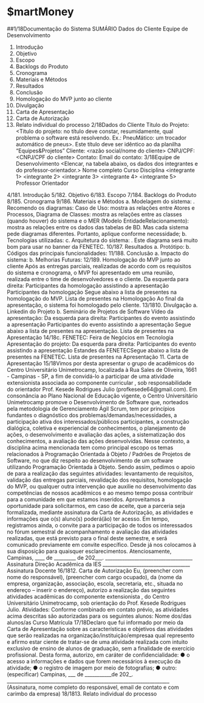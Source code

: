 # $martMoney
##1/18Documentação do Sistema
SUMÁRIO
Dados do Cliente
Equipe de Desenvolvimento
1. Introdução
2. Objetivo
3. Escopo
4. Backlogs do Produto
5. Cronograma
6. Materiais e Métodos
7. Resultados
8. Conclusão
9. Homologação do MVP junto ao cliente
10. Divulgação
11. Carta de Apresentação
12. Carta de Autorização
13. Relato individual do processo
2/18Dados do Cliente
Título do Projeto: <Título do projeto: no título deve constar, resumidamente, qual
problema o software está resolvendo. Ex.: PneuMático: um trocador automático de
pneus>. Este título deve ser idêntico ao da planilha “Equipes&Projetos”
Cliente: <razão social/nome do cliente>
CNPJ/CPF: <CNPJ/CPF do cliente>
Contato: <nome >
Email do contato: <email >
3/18Equipe de Desenvolvimento
<Elencar, na tabela abaixo, os dados dos integrantes e do professor-orientador.>
Nome completo Curso Disciplina
<integrante 1> <nome > <nome ><integrante 2> <nome > <nome ><integrante 3> <nome > <nome ><integrante 4> <nome > <nome ><integrante 5> <nome > <nome >Professor Orientador
<nome >
4/181. Introdução
<Dica: uma introdução ao projeto deve constar o problema constatado pelo cliente. Em
seguida, deve ser relatado, resumidamente, como serão resolvidos. Comente sobre as
tecnologias que serão utilizadas para resolver o problema e por fim, em apenas uma frase,
descreva também como seu sistema vai modificar (impacto causado) no processo do
cliente. Este texto pode ser usado no forms de inscrição no CPEI/JUPESQI>
5/182. Objetivo
<Dica: Qual problema que o cliente enfrenta, o qual será resolvido através de um sistema
computadorizado? Por exemplo, “Automatizar o atendimento de balcão para que os pedidos
sejam emitidos de forma automática para a cozinha do restaurante.>
6/183. Escopo
<Escopo é o que será implementado no sistema. Coloque aqui os requisitos principais que
serão implementados e até que ponto serão implementados, ou seja, quais os limites de
implementação. Os requisitos citados aqui devem ser macros, ou seja, 2 ou 3 requisitos
principais. Também é bom citar o que não será implementado.>
7/184. Backlogs do Produto
<Neste capítulo, teremos uma lista expandida do Escopo. Liste aqui os Requisitos
levantados junto ao cliente e pela equipe de desenvolvimento. Os requisitos devem ter uma
breve explicação do que se trata. Caso já tenha feito isso no Jira, basta copiar para cá.>
8/185. Cronograma
<Insira aqui uma imagem ou tabela de todo o planejamento do projeto (com atividades e
datas). A periodicidade das tarefas será de 2 semanas. O cronograma deve abranger todo o
processo de construção do projeto. Isso pode ser feito diretamente neste doc, no excel,
canva etc>
9/186. Materiais e Métodos
a. Modelagem do sistema: <Dica: a modelagem do seu sistema são
diagramas (desenhos) da sua estrutura ou comportamento. A UML (Unified
Modelling Language) oferece diversos diagramas para que você possa
modelar seu sistema. Escolha, pelo menos, dois modelos e insira aqui. Por
exemplo, Modelo de Dados (Diagrama de Classe ou MER), Casos de Uso,
Diagrama de Sequência, Diagrama de Atividades etc. Estes modelos são
próprios para construção da comunicação, entendimento e implantação dos
requisitos do sistema. Você pode usar ferramentas, como: LucidChart,
Draw.io etc. Veja exemplos em Diagramas UML: exemplo e modelos |
Lucidchart Blog>. Recomendo os diagramas: Caso de Uso: mostra as
relações entre Atores e Processos, Diagrama de Classes: mostra as relações
entre as classes (quando houver) do sistema e o MER (Modelo EntidadeRelacionamento): mostra as relações entre os dados das tabelas de BD. Mas
cada sistema pede diagramas diferentes. Portanto, aplique conforme
necessidade;
b. Tecnologias utilizadas: <Dica: escreva quais linguagens foram utilizadas,
quais frameworks, bibliotecas e API’s consumidas/criadas. Quais
ferramentas foram usadas para desenho dos modelos. Para cada um deles,
faça uma pequena descrição de uso.>
c. Arquitetura do sistema: <Dica: insira aqui uma imagem contendo a
arquitetura do sistema e o fluxo das informações. Se a arquitetura for muito
simples, detalhe o fluxo dos processos. (veja um exemplo na figura 1 (pag.
79) deste artigo: Monitor de WhatsApp: Um Sistema para Checagem de
Fatos no Combate à Desinformação>. Este diagrama será muito bom para
usar no banner da FENETEC.
10/187. Resultados
a. Protótipo: <Dica: são as telas do software e suas descrições. Em cada uma
delas, descreva as ações possíveis do usuário e reações do sistema. Isto
pode ser feito através do print das telas do seu sistema. As telas não podem
ocupar muito espaço da página, porém também não podem ficar ilegíveis>b. Códigos das principais funcionalidades: <Dica: copy-cole aqui as
seções mais relevantes do seu código. Insira comentários sobre cada
seção.>
11/188. Conclusão
a. Impacto do sistema: <Dica: como o sistema impactou (alterou
positivamente) o processo do cliente>
b. Melhorias Futuras: <Dica: elencar, pelo menos, uma melhoria que poderá
ser realizada futuramente no sistema.>
12/189. Homologação do MVP junto ao cliente
Após as entregas parciais, realizadas de acordo com os requisitos do sistema e
cronograma, o MVP foi apresentado em uma reunião, realizada entre o time de
desenvolvedores e o cliente.
<Dica: inserir uma foto da homologação em cada linha do quadro abaixo. Serão 4 fotos
(tiradas no momento da homologação) e, na linha debaixo, uma legenda para cada uma
delas. A homologação, preferencialmente, deve ser presencial. Se não for viável, pode ser
feita por videoconferência com prints da tela.>
<foto 1: foto do time e cliente com o
primeiro slide de fundo>
<foto 2: foto de um integrante apresentando
o MVP.>
Da esquerda para direita: <legenda 1:
descreva quem está na foto>
<legenda 2: coloque o nome de quem está
apresentando>
<foto 3: foto dos participantes assistindo a
homologação>
<foto 4: foto do plano geral do local>Participantes da homologação assistindo
a apresentação
Participantes da homologação
Segue abaixo a lista de presentes na homologação do MVP.
Lista de presentes na Homologação
<Cole aqui a foto da lista de presentes na homologação.>
Ao final da apresentação, o sistema foi homologado pelo cliente.
13/1810. Divulgação
a. Linkedin do Projeto
<A página do Linkedin do projeto deve ter o logo do LTD, o titulo do projeto,
um breve resumo, o nome dos integrantes e o nome do professor-orientador.
Insira também o link do repositório do projeto no GitHub. Neste perfil, deve
ser postado a cada Sprint, os artefatos produzidos (diagramas, videos
explicativos de códigos, artigo sobre determinado tema vinculado ao
desenvolvimento do projeto). Promova engajamento e networking
conectando-se a profissionais da área, compartilhamentos, comentários etc.
Insira o linnk deste perfil com o seu perfil pessoal do Linkedin.
<print > <link da pág do Linkedin>
b. Seminário de Projetos de Software
Vídeo da apresentação: <Grave sua apresentação, poste no Linkedin do
projeto e insira aqui o link público (acesso sem login) do vídeo da
apresentação>
<Na tabela abaixo, inserir uma foto da apresentação em cada linha. Serão 4
fotos (tiradas no momento da apresentação). Para cada foto, descreva uma
legenda na linha de baixo.>
<foto 1: foto do time com o primeiro
slide de fundo>
<foto 2: foto de um integrante
apresentando o sistema.>Da esquerda para direita: <legenda 1:
descreva quem está na foto>
<legenda 2: coloque o nome de quem
está apresentando>
<foto 3: foto plano geral da
apresentação de frente para o fundo
da sala>
<foto 4: foto plano geral da
apresentação do fundo para a frente da
sala>
Participantes do evento assistindo a
apresentação
Participantes do evento assistindo a
apresentação
Segue abaixo a lista de presentes na apresentação.
Lista de presentes na Apresentação
<Faça uma lista de presença numa folha A4, contendo no alto da folha
“Seminários de Projetos de Software”. A lista deve conter ra, nome e assinatura
dos presentes. Cole aqui a foto desta lista.>
14/18c. FENETEC: Feira de Negócios em Tecnologia
Apresentação do projeto: <Um vídeo deve ser produzido mostrando o time
apresentando seu projeto para algum visitante. Importante que neste video
tenha uma tomada do banner e dos integrantes. Insira aqui o link público
deste vídeo.>
<Na tabela abaixo, inserir uma foto da apresentação em cada linha. Serão 4
fotos (tiradas do evento). Para cada foto, descreva uma legenda na linha de
baixo.>
<foto 1: foto do time ao lado do
poster>
<foto 2: foto de um integrante
apresentando o sistema.>Da esquerda para direita: <legenda
1: descreva quem está na foto>
<legenda 2: coloque o nome de quem
está apresentando>
<foto 3: foto do público assistindo
sua apresentação>
<foto 4: foto plano geral da FENETEC>Participantes do evento assistindo a
apresentação
Estandes da FENETECSegue abaixo a lista de presentes na FENETEC.
Lista de presentes na Apresentação
<cole aqui a lista de presença dos visitantes da FENETEC com nome e email
do visitante . Os próprios times farão um form contendo no cabeçalho: Lista de
Visitantes FENETEC. Compartilhe a planilha gerada pelo form com todos os
times.>
11. Carta de Apresentação
15/18Vimos por desta apresentar o grupo de acadêmicos do Centro Universitário Unimetrocamp,
localizada à Rua Sales de Oliveira, 1661 - Campinas - SP, a fim de convidá-lo a participar de uma
atividade extensionista associada ao componente curricular <inserir >, sob
responsabilidade do orientador Prof. Kesede Rodrigues Julio (profkesede64@gmail.com).
Em consonância ao Plano Nacional de Educação vigente, o Centro Universitário Unimetrocamp
promove o Desenvolvimento de Software que, norteados pela metodologia de Gerenciamento Ágil
Scrum, tem por princípios fundantes o diagnóstico dos problemas/demandas/necessidades, a
participação ativa dos interessados/públicos participantes, a construção dialógica, coletiva e
experiencial de conhecimentos, o planejamento de ações, o desenvolvimento e avaliação das ações,
a sistematização dos conhecimentos, a avaliação das ações desenvolvidas.
Nesse contexto, a disciplina acima mencionada tem como principal escopo os temas relacionados à
Programação Orientada à Objeto / Padrões de Projetos de Software, no que diz respeito ao
desenvolvimento de um software utilizando Programação Orientada à Objeto.
Sendo assim, pedimos o apoio de <nome > para a realização das seguintes atividades:
levantamento de requisitos, validação das entregas parciais, revalidação dos requisitos,
homologação do MVP, ou qualquer outra intervenção que auxilie no desenvolvimento das
competências de nossos acadêmicos e ao mesmo tempo possa contribuir para a comunidade em
que estamos inseridos.
Aproveitamos a oportunidade para solicitarmos, em caso de aceite, que a parceria seja formalizada,
mediante assinatura da Carta de Autorização, as atividades e informações que o(s) aluno(s)
poderá(ão) ter acesso.
Em tempo, registramos ainda, o convite para a participação de todos os interessados no fórum
semestral de acompanhamento e avaliação das atividades realizadas, que está previsto para o final
deste semestre, e será comunicado previamente em convite específico.
Desde já nos colocamos à sua disposição para quaisquer esclarecimentos.
Atenciosamente,
Campinas, ____ de _________ de 202___. ____________________________________ Assinatura Direção Acadêmica da IES
____________________________________ Assinatura Docente
16/1812. Carta de Autorização
Eu, (preencher com nome do responsável), (preencher com cargo ocupado), da (nome da
empresa, organização, associação, escola, secretaria, etc., situada no endereço – inserir o
endereço), autorizo a realização das seguintes atividades acadêmicas do componente
extensionista <código e nome da disciplina>, do Centro Universitário Unimetrocamp, sob
orientação do Prof. Kesede Rodrigues Julio.
Atividades:
Conforme combinado em contato prévio, as atividades acima descritas são autorizadas para
os seguintes alunos:
Nome dos/das alunos/as Curso Matrícula
17/18Declaro que fui informado por meio da Carta de Apresentação sobre as características e
objetivos das atividades que serão realizadas na organização/instituição/empresaa qual
represento e afirmo estar ciente de tratar-se de uma atividade realizada com intuito
exclusivo de ensino de alunos de graduação, sem a finalidade de exercício profissional.
Desta forma, autorizo, em caráter de confidencialidade:
● o acesso a informações e dados que forem necessários à execução da atividade;
● o registro de imagem por meio de fotografias;
● outro: (especificar)
Campinas, ___ de ___________de 202_. ___________________________________________________________________
(Assinatura, nome completo do responsável, email de contato e com carimbo da empresa)
18/1813. Relato individual do processo
<nome >
<um >
<nome >
<um >
<nome >
<um >
<nome >
<um >
<nome >
<um >
